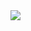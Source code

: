 

<a href="https://github.com/gitatractivo/designStudio/graphs/contributors">
  <img src="https://contrib.rocks/image?repo=gitatractivo/designStudio" />
</a>